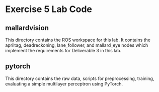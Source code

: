 # Exercise 5 Lab Code

## mallardvision

This directory contains the ROS workspace for this lab. It contains the
apriltag, deadreckoning, lane_follower, and mallard_eye nodes which implement
the requirements for Deliverable 3 in this lab.

## pytorch

This directory contains the raw data, scripts for preprocessing, training,
evaluating a simple multilayer perceptron using PyTorch.

